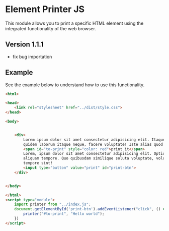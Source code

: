 # Element Printer JS
This module allows you to print a specific HTML element using the integrated functionality of the web browser.

## Version 1.1.1
* fix bug importation

## Example
See the example below to understand how to use this functionality.

```html
<html>

<head>
    <link rel="stylesheet" href="../dist/style.css">
</head>

<body>


    <div>
        Lorem ipsum dolor sit amet consectetur adipisicing elit. Itaque tempora totam accusamus. Velit aliquam excepturi
        quidem laborum itaque neque, facere voluptate! Iste alias quod suscipit mollitia sit vel nobis sapiente.
        <span id="to-print" style="color: red">print it</span>
        Lorem, ipsum dolor sit amet consectetur adipisicing elit. Optio, animi accusantium vitae natus facilis quibusdam
        aliquam tempore. Quo quibusdam similique soluta voluptate, voluptatum fugit! Quae reprehenderit qui assumenda
        tempore sint!
        <input type="button" value="print" id="print-btn">
    </div>


</body>

</html>
<script type="module">
    import printer from "../index.js";
    document.getElementById('print-btn').addEventListener("click", () => {
        printer("#to-print", "Hello world");
    })
</script>
```